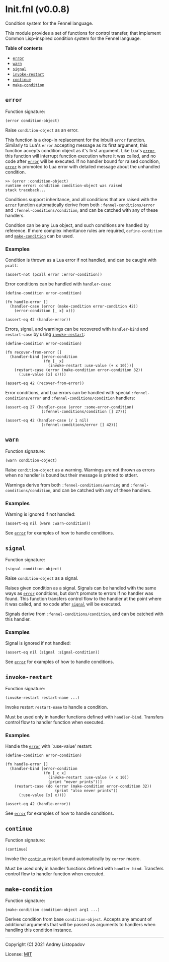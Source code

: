 # Init.fnl (v0.0.8)
Condition system for the Fennel language.

This module provides a set of functions for control transfer, that
implement Common Lisp-inspired condition system for the Fennel language.

**Table of contents**

- [`error`](#error)
- [`warn`](#warn)
- [`signal`](#signal)
- [`invoke-restart`](#invoke-restart)
- [`continue`](#continue)
- [`make-condition`](#make-condition)

## `error`
Function signature:

```
(error condition-object)
```

Raise `condition-object` as an error.

This function is a drop-in replacement for the inbuilt `error`
function.  Similarly to Lua's `error` accepting message as its first
argument, this function accepts condition object as it's first
argument.  Like Lua's [`error`](#error), this function will interrupt function
execution where it was called, and no code after [`error`](#error) will be
executed.  If no handler bound for raised condition, [`error`](#error) is
promoted to Lua error with detailed message about the unhandled
condition.

```
>> (error :condition-object)
runtime error: condition condition-object was raised
stack traceback...
```

Conditions support inheritance, and all conditions that are raised
with the [`error`](#error) function automatically derive from both
`:fennel-conditions/error` and `:fennel-conditions/condition`, and can
be catched with any of these handlers.

Condition can be any Lua object, and such conditions are handled by
reference.  If more complex inheritance rules are required,
`define-condition` and [`make-condition`](#make-condition) can be used.

### Examples

Condition is thrown as a Lua error if not handled, and can be caught
with `pcall`:

``` fennel
(assert-not (pcall error :error-condition))
```

Error conditions can be handled with `handler-case`:

``` fennel
(define-condition error-condition)

(fn handle-error []
  (handler-case (error (make-condition error-condition 42))
    (error-condition [_ x] x)))

(assert-eq 42 (handle-error))
```

Errors, signal, and warnings can be recovered with `handler-bind` and
`restart-case` by using [`invoke-restart`](#invoke-restart):

``` fennel
(define-condition error-condition)

(fn recover-from-error []
  (handler-bind [error-condition
                 (fn [_ x]
                   (invoke-restart :use-value (+ x 10)))]
    (restart-case (error (make-condition error-condition 32))
      (:use-value [x] x))))

(assert-eq 42 (recover-from-error))
```

Error conditions, and Lua errors can be handled with special
`:fennel-conditions/error` and `:fennel-conditions/condition`
handlers:

``` fennel
(assert-eq 27 (handler-case (error :some-error-condition)
                (:fennel-conditions/condition [] 27)))

(assert-eq 42 (handler-case (/ 1 nil)
                (:fennel-conditions/error [] 42)))
```

## `warn`
Function signature:

```
(warn condition-object)
```

Raise `condition-object` as a warning.
Warnings are not thrown as errors when no handler is bound but their
message is printed to stderr.

Warnings derive from both `:fennel-conditions/warning` and
`:fennel-conditions/condition`, and can be catched with any of these
handlers.

### Examples

Warning is ignored if not handled:

``` fennel
(assert-eq nil (warn :warn-condition))
```

See [`error`](#error) for examples of how to handle conditions.

## `signal`
Function signature:

```
(signal condition-object)
```

Raise `condition-object` as a signal.

Raises given condition as a signal.  Signals can be handled with the
same ways as [`error`](#error) conditions, but don't promote to errors if no
handler was found.  This function transfers control flow to the
handler at the point where it was called, and no code after [`signal`](#signal)
will be executed.

Signals derive from `:fennel-conditions/condition`, and can be catched
with this handler.

### Examples

Signal is ignored if not handled:

``` fennel
(assert-eq nil (signal :signal-condition))
```

See [`error`](#error) for examples of how to handle conditions.

## `invoke-restart`
Function signature:

```
(invoke-restart restart-name ...)
```

Invoke restart `restart-name` to handle a condition.

Must be used only in handler functions defined with `handler-bind`.
Transfers control flow to handler function when executed.

### Examples

Handle the [`error`](#error) with `:use-value' restart:

``` fennel
(define-condition error-condition)

(fn handle-error []
  (handler-bind [error-condition
                 (fn [_c x]
                   (invoke-restart :use-value (+ x 10))
                   (print "never prints"))]
    (restart-case (do (error (make-condition error-condition 32))
                      (print "also never prints"))
      (:use-value [x] x))))

(assert-eq 42 (handle-error))
```

See [`error`](#error) for examples of how to handle conditions.

## `continue`
Function signature:

```
(continue)
```

Invoke the [`continue`](#continue) restart bound automatically by `cerror` macro.

Must be used only in handler functions defined with `handler-bind`.
Transfers control flow to handler function when executed.

## `make-condition`
Function signature:

```
(make-condition condition-object arg1 ...)
```

Derives condition from base `condition-object`.  Accepts any amount
of additional arguments that will be passed as arguments to handlers
when handling this condition instance.


---

Copyright (C) 2021 Andrey Listopadov

License: [MIT](https://gitlab.com/andreyorst/fennel-conditions/-/raw/master/LICENSE)


<!-- Generated with Fenneldoc v0.1.5
     https://gitlab.com/andreyorst/fenneldoc -->
